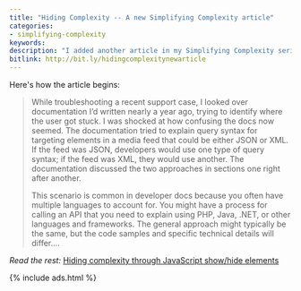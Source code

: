 ```yaml
---
title: "Hiding Complexity -- A new Simplifying Complexity article"
categories:
- simplifying-complexity
keywords:
description: "I added another article in my Simplifying Complexity series. This one is called <a href='https://idratherbewriting.com/simplifying-complexity/hiding-complexity.html'>Hiding complexity through JavaScript show/hide elements</a>. The basic principle is to look for ways to reduce complexity by hiding less-used information on the screen through JavaScript techniques, such as show/hide elements, expand/collapse toggles, and more."
bitlink: http://bit.ly/hidingcomplexitynewarticle
---
```


Here's how the article begins:

> While troubleshooting a recent support case, I looked over documentation I’d written nearly a year ago, trying to identify where the user got stuck. I was shocked at how confusing the docs now seemed. The documentation tried to explain query syntax for targeting elements in a media feed that could be either JSON or XML. If the feed was JSON, developers would use one type of query syntax; if the feed was XML, they would use another. The documentation discussed the two approaches in sections one right after another.
>
> This scenario is common in developer docs because you often have multiple languages to account for. You might have a process for calling an API that you need to explain using PHP, Java, .NET, or other languages and frameworks. The general approach might typically be the same, but the code samples and specific technical details will differ....

*Read the rest:* [Hiding complexity through JavaScript show/hide elements](/simplifying-complexity/hiding-complexity.html)

{% include ads.html %}
